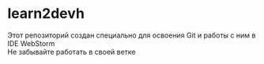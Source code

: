 # learn2devh
Этот репозиторий создан специально для освоения Git и работы с ним в IDE WebStorm
<br>
Не забывайте работать в своей ветке
